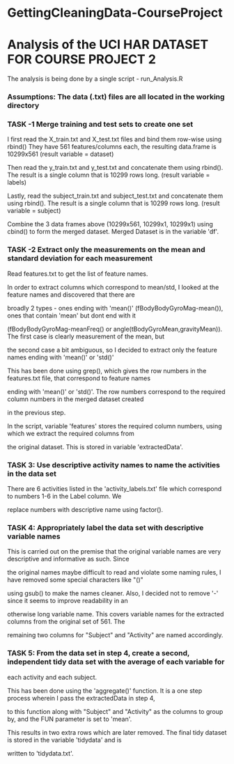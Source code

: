 GettingCleaningData-CourseProject
=================================
Analysis of the UCI HAR DATASET FOR COURSE PROJECT 2
=================================================

The analysis is being done by a single script - run_Analysis.R

### Assumptions: The data (.txt) files are all located in the working directory

### TASK -1 Merge training and test sets to create one set

I first read the X_train.txt and X_test.txt files and bind them row-wise using rbind()
They have 561 features/columns each, the resulting data.frame is 10299x561 (result variable = dataset)

Then read the y_train.txt and y_test.txt and concatenate them using rbind(). The result is a single column
that is 10299 rows long. (result variable = labels)

Lastly, read the subject_train.txt and subject_test.txt and concatenate them using rbind(). The result is a single column
that is 10299 rows long. (result variable = subject)

Combine the 3 data frames above (10299x561, 10299x1, 10299x1) using cbind() to form the merged dataset. 
Merged Dataset is in the variable 'df'.


### TASK -2 Extract only the measurements on the mean and standard deviation for each measurement
Read features.txt to get the list of feature names.

In order to extract columns which correspond to mean/std, I looked at the feature names and discovered that there are 

broadly 2 types - ones ending with 'mean()' (fBodyBodyGyroMag-mean()), ones that contain 'mean' but dont end with it

(fBodyBodyGyroMag-meanFreq()
 or angle(tBodyGyroMean,gravityMean)). The first case is clearly measurement of the mean, but 

the second case a bit ambiguous, so I decided to extract only the feature names ending with 'mean()' or 'std()'

This has been done using grep(), which gives the row numbers in the features.txt file, that correspond to feature names 

ending with 'mean()' or 'std()'. The row numbers correspond to the required column numbers in the merged dataset created 

in the previous step.

In the script, variable 'features' stores the required column numbers, using which we extract the required columns from 

the original dataset. This is stored in variable 'extractedData'.

### TASK 3: Use descriptive activity names to name the activities in the data set

There are 6 activities listed in the 'activity_labels.txt' file which correspond to numbers 1-6 in the Label column. We 

replace numbers with descriptive name using factor().

### TASK 4: Appropriately label the data set with descriptive variable names

This is carried out on the premise that the original variable names are very descriptive and informative as such. Since 

the original names maybe difficult to read and violate some naming rules, I have removed some special characters like "()" 

using gsub() to make the names cleaner. Also, I decided not to remove '-' since it seems to improve readability in an 

otherwise long variable name. This covers variable names for the extracted columns from the original set of 561. The 

remaining two columns for "Subject" and "Activity" are named accordingly.

### TASK 5: From the data set in step 4, create a second, independent tidy data set with the average of each variable for 

each activity and each subject.

This has been done using the 'aggregate()' function. It is a one step process wherein I pass the extractedData in step 4, 

to this function along with "Subject" and "Activity" as the columns to group by, and the FUN parameter is set to 'mean'. 

This results in two extra rows which are later removed. The final tidy dataset is stored in the variable 'tidydata' and is 

written to 'tidydata.txt'.
